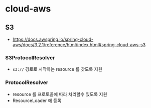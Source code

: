 # cloud-aws

## S3

- https://docs.awspring.io/spring-cloud-aws/docs/3.2.1/reference/html/index.html#spring-cloud-aws-s3

### S3ProtocolResolver

- `s3://` 경로로 시작하는 resource 를 찾도록 지원

### ProtocolResolver

- resource 를 프로토콜에 따라 처리할수 있도록 지원
- ResourceLoader 에 등록
